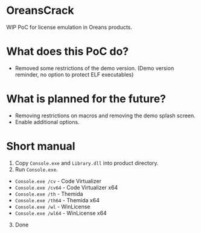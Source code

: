 # OreansCrack
WIP PoC for license emulation in Oreans products.

# What does this PoC do?
- Removed some restrictions of the demo version. (Demo version reminder, no option to protect ELF executables)

# What is planned for the future?
- Removing restrictions on macros and removing the demo splash screen.
- Enable additional options.

# Short manual
1. Copy `Console.exe` and `Library.dll` into product directory.
2. Run `Console.exe`.
- `Console.exe /cv` - Code Virtualizer
- `Console.exe /cv64` - Code Virtualizer x64
- `Console.exe /th` - Themida
- `Console.exe /th64` - Themida x64
- `Console.exe /wl` - WinLicense
- `Console.exe /wl64` - WinLicense x64
3. Done
